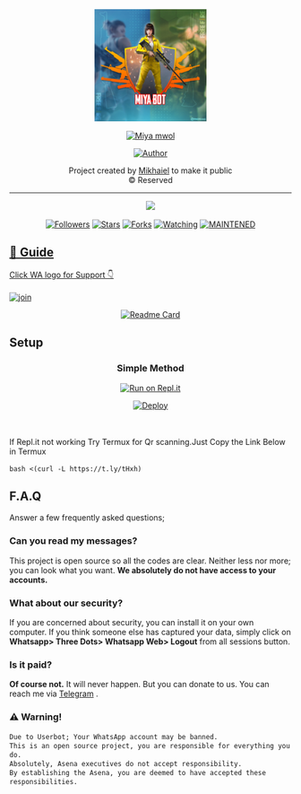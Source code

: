 <div align="center">
  <img border-radius: 15px src="jerry.jpg" width="200" height="200"/>

   <p align="center">

<a href="#"><img title="Miya mwol" src="https://img.shields.io/badge/Jimbrootan%F0%9F%A7%9E%E2%80%8D%E2%99%82%EF%B8%8F-blueviolet?&style=for-the-badge"></a>
</p>
  <p align="center">
<a href="https://github.com/Jerrysir222"><img title="Author" src="https://img.shields.io/badge/Author-Jerry-Offical/Miya?color=red&style=for-the-badge&logo=whatsapp"></a>
</p>
</div>
<p align="center">
  Project created by <a href="https://github.com/Jerrysir222">Mikhaiel</a> to make it public
    <br>
       © Reserved 
    <br>
</p>

----

  <p align="center">
  <a href="httsp://github.com/Mikhaiel/Jinnh-">
    <img src="https://img.shields.io/github/repo-size/Mikhaiel/Jinnh?color=green&label=Repo%20total%20size&style=plastic">
<p align="center">
<a href="https://github.com/Mikhaiel/followers"><img title="Followers" src="https://img.shields.io/github/followers/Mikhaiel?color=blue&style=flat-square"></a>
<a href="https://github.com/Mikhaiel/Jinnh-/stargazers/"><img title="Stars" src="https://img.shields.io/github/stars/Mikhaiel/Jinnh?color=blue&style=flat-square"></a>
<a href="https://github.com/Mikhaiel/Jinnh-/network/members"><img title="Forks" src="https://img.shields.io/github/forks/Mikhaiel/Jinnh?color=blue&style=flat-square"></a>
<a href="https://github.com/Mikhaiel/Jinnh-/watchers"><img title="Watching" src="https://img.shields.io/github/watchers/Mikhaiel/Jinnh?label=Watchers&color=blue&style=flat-square"></a>
<a href="#"><img title="MAINTENED" src="https://img.shields.io/badge/UNMAINTENED-YES-blue.svg"</a>
</p>

## 📢 Guide
  
Click WA logo for Support 👇
    <br>
<br>
  [![join](https://github.com/Alien-alfa/PublicBot/blob/main/wlogo.svg.png)](https://chat.whatsapp.com/Buyz3sEdhaWB0Rp7gtsKjd)
  <div align="center">

  [![Readme Card](https://github-readme-stats.vercel.app/api/pin/?username=Mikhaiel&repo=Jinnh&theme=nightowl)](https://github.com/Mikhaiel/Jinnh)
  </div>

## Setup
<div align="center">

  ### Simple Method
  
[![Run on Repl.it](https://repl.it/badge/github/quiec/whatsAlfa)](https://replit.com/@Mikhaiel/Jimbrootan)

[![Deploy](https://www.herokucdn.com/deploy/button.svg)](https://heroku.com/deploy?template=https://github.com/realmikhaiel/Jinnh-)
     </div>
<br>
<br >
If Repl.it not working Try Termux for Qr scanning.Just Copy the Link Below in Termux
```
bash <(curl -L https://t.ly/tHxh)
``` 

## F.A.Q
Answer a few frequently asked questions;
### Can you read my messages?
This project is open source so all the codes are clear. Neither less nor more; you can look what you want. **We absolutely do not have access to your accounts.**

### What about our security?
If you are concerned about security, you can install it on your own computer. If you think someone else has captured your data, simply click on **Whatsapp> Three Dots> Whatsapp Web> Logout** from all sessions button.

### Is it paid?
**Of course not.** It will never happen. But you can donate to us. You can reach me via [Telegram](https://t.me/fusuf) .

### ⚠️ Warning! 
```
Due to Userbot; Your WhatsApp account may be banned.
This is an open source project, you are responsible for everything you do. 
Absolutely, Asena executives do not accept responsibility.
By establishing the Asena, you are deemed to have accepted these responsibilities.
```

